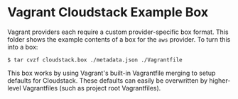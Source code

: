# Vagrant Cloudstack Example Box

Vagrant providers each require a custom provider-specific box format.
This folder shows the example contents of a box for the `aws` provider.
To turn this into a box:

```
$ tar cvzf cloudstack.box ./metadata.json ./Vagrantfile
```

This box works by using Vagrant's built-in Vagrantfile merging to setup
defaults for Cloudstack. These defaults can easily be overwritten by higher-level
Vagrantfiles (such as project root Vagrantfiles).
